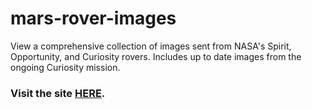 # mars-rover-images

View a comprehensive collection of images sent from NASA's Spirit, Opportunity, and Curiosity rovers.  Includes up to date images from the ongoing Curiosity mission.

### Visit the site [HERE](https://mars-rover-pics.herokuapp.com/).
